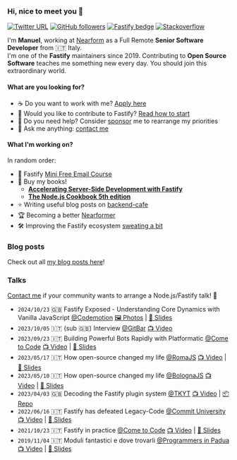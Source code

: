 ### Hi, nice to meet you 👋

[![Twitter URL](https://img.shields.io/twitter/url?label=Follow&style=social&url=https%3A%2F%2Ftwitter.com%2Fintent%2Ffollow%3Fscreen_name%3Dmanueomm)](https://twitter.com/intent/follow?screen_name=manueomm)
[![GitHub followers](https://img.shields.io/github/followers/eomm?label=Follow&style=social)](https://github.com/eomm?tab=followers) 
[![Fastify bedge](https://img.shields.io/badge/fastify-core-brightgreen?style=social&logo=fastify)][Fastify] 
[![Stackoverflow](https://img.shields.io/badge/Stackoverflow-+13k-brightgreen?style=social&logo=stackoverflow)](https://stackoverflow.com/users/3309466/manuel-spigolon?tab=profile)

I'm **Manuel**, working at [Nearform] as a Full Remote **Senior Software Developer** from 🇮🇹 Italy.  
I'm one of the **Fastify** maintainers since 2019. Contributing to **Open Source Software** teaches me something new every day. You should join this extraordinary world.

#### What are you looking for?

- ☕️ Do you want to work with me? [Apply here][apply]
- 🔮 Would you like to contribute to Fastify? [Read how to start][how-to]
- 🛟 Do you need help? Consider [sponsor] me to rearrange my priorities
- 💬 Ask me anything: [contact me][twitter]

#### What I'm working on?

In random order:

- 📧 Fastify [Mini Free Email Course](https://fastifyminicourse.com/)
- 📘 Buy my books!
  - [**Accelerating Server-Side Development with Fastify**](https://packt.link/DvIDB)
  - [**The Node.js Cookbook 5th edition**](https://a.co/d/a9Y436x)
- ⭐️ Writing useful blog posts on [backend-cafe]
- 🏆 Becoming a better [Nearformer][Nearform]
- 🛠 Improving the Fastify ecosystem [sweating a bit](https://github.com/search?q=author:Eomm+org:fastify)

### Blog posts

Check out all [my blog posts here](https://github.com/Eomm/blog-posts/tree/HEAD?tab=readme-ov-file#posts)!

### Talks

[Contact me][twitter] if your community wants to arrange a Node.js/Fastify talk! 📣

- `2024/10/23` 🇬🇧 Fastify Exposed - Understanding Core Dynamics
with Vanilla JavaScript [@Codemotion][codemotion] [🖼️ Photos](https://x.com/matteocollina/status/1849082019986260177) | [📸 Slides](https://docs.google.com/presentation/d/1_-kztqoRTz2MMuHUstnWv4tX-TD4SO173cz0kJwJ7SE/edit?usp=sharing)
- `2023/10/05` 🇮🇹 (sub 🇬🇧) Interview [@GitBar][gitbar] [📺 Video](https://www.youtube.com/watch?v=hIfcavnm5QY)
- `2023/09/23` 🇮🇹 Building Powerful Bots Rapidly with Platformatic [@Come to Code][c2c] [📺 Video](https://www.youtube.com/watch?v=NJupAZqppxs) | [📸 Slides](https://docs.google.com/presentation/d/1AMNm-zmrdxa2lU4pHHKRMgKcEjJZNHjwvzEkLaRTfGY/edit?usp=sharing)
- `2023/05/17` 🇮🇹 How open-source changed my life [@RomaJS][rjs] [📺 Video](https://www.youtube.com/watch?v=ss8-eMNhuc8&t=786s) | [📸 Slides](https://docs.google.com/presentation/d/133esSS4G6fkBTGMpqVhgOplknqEhg-GtqopnBh3KIqw/edit?usp=sharing)
- `2023/05/10` 🇮🇹 How open-source changed my life [@BolognaJS][bjs] [📺 Video](https://www.youtube.com/watch?v=JDq438tumf0&t=1989s&ab_channel=BolognaJSCommunity) | [📸 Slides](https://docs.google.com/presentation/d/1Ya5U40Sdb5rfWtWkIsZokNAx0h06HH0AQVdy6GMZ8DE/edit?usp=sharing)
- `2023/04/03` 🇬🇧 Decoding the Fastify plugin system [@TKYT][TKYT] [📺 Video](https://www.youtube.com/watch?v=BnnL7fAKqNU) | [📦 Repo](https://github.com/Eomm/TKYT)
- `2022/06/16` 🇮🇹 Fastify has defeated Legacy-Code [@Commit University][cu] [📺 Video](https://www.youtube.com/watch?v=eE10vc3YLeU&t=829s) | [📸 Slides](https://docs.google.com/presentation/d/1IXkfxQ4SjdDPCShRGnetc5bBfDmbfz8S9L5xmUB3NLk/edit?usp=sharing)
- `2021/10/23` 🇮🇹 Fastify in practice [@Come to Code][c2c] [📺 Video](https://www.youtube.com/watch?v=WBvzJeWgylU&t=3834s) | [📸 Slides](https://docs.google.com/presentation/d/1bpKWlrkdYaWQElMH3z9pkZtRgER7y9uCIpgpW6_rzM4/edit?usp=sharing)
- `2019/11/04` 🇮🇹 Moduli fantastici e dove trovarli [@Programmers in Padua][pip] [📺 Video](https://www.youtube.com/watch?v=QmV4ca2-RWk) | [📸 Slides](https://docs.google.com/presentation/d/13RA-siVPORPNy5vX4ogFVM9aw8notpSKtDns60fpMgc/edit?usp=sharing)


[codemotion]: https://conferences.codemotion.com/milan2024/
[gitbar]: https://www.gitbar.it/
[rjs]: https://romajs.org/
[bjs]: https://www.bolognajs.com/
[TKYT]: https://www.youtube.com/@dominuskelvin
[cu]: https://www.commitsoftware.it/commit-university/
[c2c]: https://www.cometocode.it/
[pip]: https://www.programmersinpadua.it/
[Nearform]: https://www.nearform.com/
[Fastify]: https://github.com/fastify/fastify
[twitter]: https://x.com/ManuEomm
[apply]: https://grnh.se/18177b983us
[how-to]: https://gist.github.com/Eomm/dc70b6196e99da7a8cf0bd6756b7a99c#file-fastify-oss-md
[backend-cafe]: https://backend.cafe/
[sponsor]: https://github.com/sponsors/Eomm
